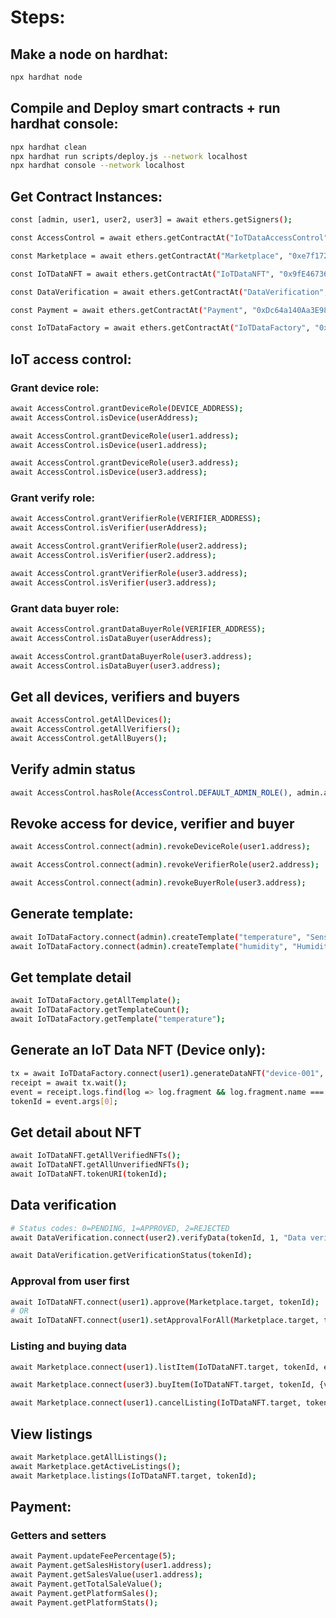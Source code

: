 # Steps:
## Make a node on hardhat:
```bash
npx hardhat node
```

## Compile and Deploy smart contracts + run hardhat console:
```bash
npx hardhat clean
npx hardhat run scripts/deploy.js --network localhost
npx hardhat console --network localhost
```

## Get Contract Instances:
```bash
const [admin, user1, user2, user3] = await ethers.getSigners();

const AccessControl = await ethers.getContractAt("IoTDataAccessControl", "0x5FbDB2315678afecb367f032d93F642f64180aa3");

const Marketplace = await ethers.getContractAt("Marketplace", "0xe7f1725E7734CE288F8367e1Bb143E90bb3F0512");

const IoTDataNFT = await ethers.getContractAt("IoTDataNFT", "0x9fE46736679d2D9a65F0992F2272dE9f3c7fa6e0");

const DataVerification = await ethers.getContractAt("DataVerification", "0xCf7Ed3AccA5a467e9e704C703E8D87F634fB0Fc9");

const Payment = await ethers.getContractAt("Payment", "0xDc64a140Aa3E981100a9becA4E685f962f0cF6C9");

const IoTDataFactory = await ethers.getContractAt("IoTDataFactory", "0x5FC8d32690cc91D4c39d9d3abcBD16989F875707");
```

## IoT access control:
### Grant device role:
```bash
await AccessControl.grantDeviceRole(DEVICE_ADDRESS);
await AccessControl.isDevice(userAddress);
```
```bash
await AccessControl.grantDeviceRole(user1.address);
await AccessControl.isDevice(user1.address);

await AccessControl.grantDeviceRole(user3.address);
await AccessControl.isDevice(user3.address);
```

### Grant verify role:
```bash
await AccessControl.grantVerifierRole(VERIFIER_ADDRESS);
await AccessControl.isVerifier(userAddress);
```
```bash
await AccessControl.grantVerifierRole(user2.address);
await AccessControl.isVerifier(user2.address);

await AccessControl.grantVerifierRole(user3.address);
await AccessControl.isVerifier(user3.address);
```

### Grant data buyer role:
```bash
await AccessControl.grantDataBuyerRole(VERIFIER_ADDRESS);
await AccessControl.isDataBuyer(userAddress);
```
```bash
await AccessControl.grantDataBuyerRole(user3.address);
await AccessControl.isDataBuyer(user3.address);
```

## Get all devices, verifiers and buyers
```bash
await AccessControl.getAllDevices();
await AccessControl.getAllVerifiers();
await AccessControl.getAllBuyers();
```

## Verify admin status
```bash
await AccessControl.hasRole(AccessControl.DEFAULT_ADMIN_ROLE(), admin.address);
```

## Revoke access for device, verifier and buyer
```bash
await AccessControl.connect(admin).revokeDeviceRole(user1.address);

await AccessControl.connect(admin).revokeVerifierRole(user2.address);

await AccessControl.connect(admin).revokeBuyerRole(user3.address);
```

## Generate template:
```bash
await IoTDataFactory.connect(admin).createTemplate("temperature", "Sensor:{value}C", ethers.parseEther("0.001"));
await IoTDataFactory.connect(admin).createTemplate("humidity", "Humidity:{value}%", ethers.parseEther("0.002"));
```

## Get template detail
```bash
await IoTDataFactory.getAllTemplate();
await IoTDataFactory.getTemplateCount();
await IoTDataFactory.getTemplate("temperature");
```

## Generate an IoT Data NFT (Device only):
```bash
tx = await IoTDataFactory.connect(user1).generateDataNFT("device-001", "temperature", "Dharwad", JSON.stringify({value: 30}) + "C");
receipt = await tx.wait();
event = receipt.logs.find(log => log.fragment && log.fragment.name === "DataNFTGenerated");
tokenId = event.args[0];
```

## Get detail about NFT
```bash
await IoTDataNFT.getAllVerifiedNFTs();
await IoTDataNFT.getAllUnverifiedNFTs();
await IoTDataNFT.tokenURI(tokenId);
```

## Data verification
```bash
# Status codes: 0=PENDING, 1=APPROVED, 2=REJECTED
await DataVerification.connect(user2).verifyData(tokenId, 1, "Data verified");

await DataVerification.getVerificationStatus(tokenId);
```

### Approval from user first
```bash
await IoTDataNFT.connect(user1).approve(Marketplace.target, tokenId);
# OR
await IoTDataNFT.connect(user1).setApprovalForAll(Marketplace.target, true);
```

### Listing and buying data
```bash
await Marketplace.connect(user1).listItem(IoTDataNFT.target, tokenId, ethers.parseEther("0.0001"));

await Marketplace.connect(user3).buyItem(IoTDataNFT.target, tokenId, {value: ethers.parseEther("0.0001")});

await Marketplace.connect(user1).cancelListing(IoTDataNFT.target, tokenId);
```

## View listings
```bash
await Marketplace.getAllListings();
await Marketplace.getActiveListings();
await Marketplace.listings(IoTDataNFT.target, tokenId);
```

## Payment:
### Getters and setters
```bash
await Payment.updateFeePercentage(5);
await Payment.getSalesHistory(user1.address);
await Payment.getSalesValue(user1.address);
await Payment.getTotalSaleValue();
await Payment.getPlatformSales();
await Payment.getPlatformStats();
```
